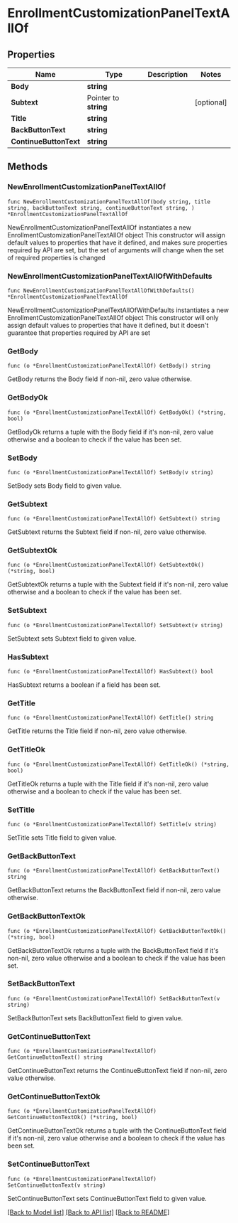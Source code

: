 # EnrollmentCustomizationPanelTextAllOf

## Properties

Name | Type | Description | Notes
------------ | ------------- | ------------- | -------------
**Body** | **string** |  | 
**Subtext** | Pointer to **string** |  | [optional] 
**Title** | **string** |  | 
**BackButtonText** | **string** |  | 
**ContinueButtonText** | **string** |  | 

## Methods

### NewEnrollmentCustomizationPanelTextAllOf

`func NewEnrollmentCustomizationPanelTextAllOf(body string, title string, backButtonText string, continueButtonText string, ) *EnrollmentCustomizationPanelTextAllOf`

NewEnrollmentCustomizationPanelTextAllOf instantiates a new EnrollmentCustomizationPanelTextAllOf object
This constructor will assign default values to properties that have it defined,
and makes sure properties required by API are set, but the set of arguments
will change when the set of required properties is changed

### NewEnrollmentCustomizationPanelTextAllOfWithDefaults

`func NewEnrollmentCustomizationPanelTextAllOfWithDefaults() *EnrollmentCustomizationPanelTextAllOf`

NewEnrollmentCustomizationPanelTextAllOfWithDefaults instantiates a new EnrollmentCustomizationPanelTextAllOf object
This constructor will only assign default values to properties that have it defined,
but it doesn't guarantee that properties required by API are set

### GetBody

`func (o *EnrollmentCustomizationPanelTextAllOf) GetBody() string`

GetBody returns the Body field if non-nil, zero value otherwise.

### GetBodyOk

`func (o *EnrollmentCustomizationPanelTextAllOf) GetBodyOk() (*string, bool)`

GetBodyOk returns a tuple with the Body field if it's non-nil, zero value otherwise
and a boolean to check if the value has been set.

### SetBody

`func (o *EnrollmentCustomizationPanelTextAllOf) SetBody(v string)`

SetBody sets Body field to given value.


### GetSubtext

`func (o *EnrollmentCustomizationPanelTextAllOf) GetSubtext() string`

GetSubtext returns the Subtext field if non-nil, zero value otherwise.

### GetSubtextOk

`func (o *EnrollmentCustomizationPanelTextAllOf) GetSubtextOk() (*string, bool)`

GetSubtextOk returns a tuple with the Subtext field if it's non-nil, zero value otherwise
and a boolean to check if the value has been set.

### SetSubtext

`func (o *EnrollmentCustomizationPanelTextAllOf) SetSubtext(v string)`

SetSubtext sets Subtext field to given value.

### HasSubtext

`func (o *EnrollmentCustomizationPanelTextAllOf) HasSubtext() bool`

HasSubtext returns a boolean if a field has been set.

### GetTitle

`func (o *EnrollmentCustomizationPanelTextAllOf) GetTitle() string`

GetTitle returns the Title field if non-nil, zero value otherwise.

### GetTitleOk

`func (o *EnrollmentCustomizationPanelTextAllOf) GetTitleOk() (*string, bool)`

GetTitleOk returns a tuple with the Title field if it's non-nil, zero value otherwise
and a boolean to check if the value has been set.

### SetTitle

`func (o *EnrollmentCustomizationPanelTextAllOf) SetTitle(v string)`

SetTitle sets Title field to given value.


### GetBackButtonText

`func (o *EnrollmentCustomizationPanelTextAllOf) GetBackButtonText() string`

GetBackButtonText returns the BackButtonText field if non-nil, zero value otherwise.

### GetBackButtonTextOk

`func (o *EnrollmentCustomizationPanelTextAllOf) GetBackButtonTextOk() (*string, bool)`

GetBackButtonTextOk returns a tuple with the BackButtonText field if it's non-nil, zero value otherwise
and a boolean to check if the value has been set.

### SetBackButtonText

`func (o *EnrollmentCustomizationPanelTextAllOf) SetBackButtonText(v string)`

SetBackButtonText sets BackButtonText field to given value.


### GetContinueButtonText

`func (o *EnrollmentCustomizationPanelTextAllOf) GetContinueButtonText() string`

GetContinueButtonText returns the ContinueButtonText field if non-nil, zero value otherwise.

### GetContinueButtonTextOk

`func (o *EnrollmentCustomizationPanelTextAllOf) GetContinueButtonTextOk() (*string, bool)`

GetContinueButtonTextOk returns a tuple with the ContinueButtonText field if it's non-nil, zero value otherwise
and a boolean to check if the value has been set.

### SetContinueButtonText

`func (o *EnrollmentCustomizationPanelTextAllOf) SetContinueButtonText(v string)`

SetContinueButtonText sets ContinueButtonText field to given value.



[[Back to Model list]](../README.md#documentation-for-models) [[Back to API list]](../README.md#documentation-for-api-endpoints) [[Back to README]](../README.md)


